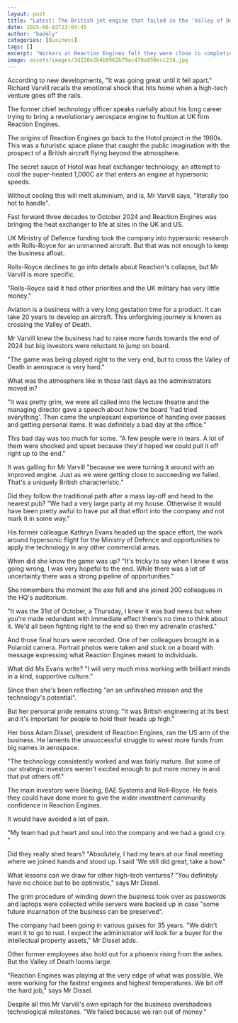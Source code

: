```yaml
---
layout: post
title: "Latest: The British jet engine that failed in the 'Valley of Death'"
date: 2025-06-02T23:04:45
author: "badely"
categories: [Business]
tags: []
excerpt: "Workers at Reaction Engines felt they were close to completing a revolutionary jet engine."
image: assets/images/3d228e2b4b8962b79ac470a950ecc234.jpg
---
```


According to new developments, "It was going great until it fell apart." Richard Varvill recalls the emotional shock that hits home when a high-tech venture goes off the rails.

The former chief technology officer speaks ruefully about his long career trying to bring a revolutionary aerospace engine to fruition at UK firm Reaction Engines.

The origins of Reaction Engines go back to the Hotol project in the 1980s. This was a futuristic space plane that caught the public imagination with the prospect of a British aircraft flying beyond the atmosphere.

The secret sauce of Hotol was heat exchanger technology, an attempt to cool the super-heated 1,000C air that enters an engine at hypersonic speeds.

Without cooling this will melt aluminium, and is, Mr Varvill says, "literally too hot to handle".

Fast forward three decades to October 2024 and Reaction Engines was bringing the heat exchanger to life at sites in the UK and US.

UK Ministry of Defence funding took the company into hypersonic research with Rolls-Royce for an unmanned aircraft. But that was not enough to keep the business afloat.

Rolls-Royce declines to go into details about Reaction's collapse, but Mr Varvill is more specific.

"Rolls-Royce said it had other priorities and the UK military has very little money."

Aviation is a business with a very long gestation time for a product. It can take 20 years to develop an aircraft. This unforgiving journey is known as crossing the Valley of Death.

Mr Varvill knew the business had to raise more funds towards the end of 2024 but big investors  were reluctant to jump on board.

"The game was being played right to the very end, but to cross the Valley of Death in aerospace is very hard."

What was the atmosphere like in those last days as the administrators moved in?

"It was pretty grim, we were all called into the lecture theatre and the managing director gave a speech about how the board 'had tried everything'. Then came the unpleasant experience of handing over passes and getting personal items. It was definitely a bad day at the office."

This bad day was too much for some. "A few people were in tears. A lot of them were shocked and upset because they'd hoped we could pull it off right up to the end."

It was galling for Mr Varvill "because we were turning it around with an improved engine. Just as we were getting close to succeeding we failed. That's a uniquely British characteristic."

Did they follow the traditional path after a mass lay-off and head to the nearest pub? "We had a very large party at my house. Otherwise it would have been pretty awful to have put all that effort into the company and not mark it in some way."

His former colleague Kathryn Evans headed up the space effort, the work around hypersonic flight for the Ministry of Defence and opportunities to apply the technology in any other commercial areas.

When did she know the game was up? "It's tricky to say when I knew it was going wrong, I was very hopeful to the end. While there was a lot of uncertainty there was a strong pipeline of opportunities."

She remembers the moment the axe fell and she joined 200 colleagues in the HQ's auditorium.

"It was the 31st of October, a Thursday, I knew it was bad news but when you're made redundant with immediate effect there's no time to think about it. We'd all been fighting right to the end so then my adrenalin crashed."

And those final hours were recorded. One of her colleagues brought in a Polaroid camera. Portrait photos were taken and stuck on a board with message expressing what Reaction Engines meant to individuals.

What did Ms Evans write? "I will very much miss working with brilliant minds in a kind, supportive culture."

Since then she's been reflecting "on an unfinished mission and the technology's potential".

But her personal pride remains strong. "It was British engineering at its best and it's important for people to hold their heads up high."

Her boss Adam Dissel, president of Reaction Engines, ran the US arm of the business. He laments the unsuccessful struggle to wrest more funds from big names in aerospace.

"The technology consistently worked and was fairly mature. But some of our strategic investors weren't excited enough to put more money in and that put others off."

The main investors were Boeing, BAE Systems and Roll-Royce. He feels they could have done more to give the wider investment community confidence in Reaction Engines.

It would have avoided a lot of pain. 

"My team had put heart and soul into the company and we had a good cry. "

Did they really shed tears? "Absolutely, I had my tears at our final meeting where we joined hands and stood up. I said 'We still did great, take a bow."

What lessons can we draw for other high-tech ventures? "You definitely have no choice but to be optimistic," says Mr Dissel.

The grim procedure of winding down the business took over as passwords and laptops were collected while servers were backed up in case "some future incarnation of the business can be preserved".

The company had been going in various guises for 35 years. "We didn't want it to go to rust. I expect the administrator will look for a buyer for the intellectual property assets," Mr Dissel adds.

Other former employees also hold out for a phoenix rising from the ashes. But the Valley of Death looms large.

"Reaction Engines was playing at the very edge of what was possible. We were working for the fastest engines and highest temperatures. We bit off the hard job," says Mr Dissel.

Despite all this Mr Varvill's own epitaph for the business overshadows technological milestones. "We failed because we ran out of money."


